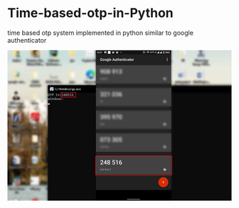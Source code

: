 # Time-based-otp-in-Python
time based otp system implemented in python similar to google authenticator

![image description](github.png)
